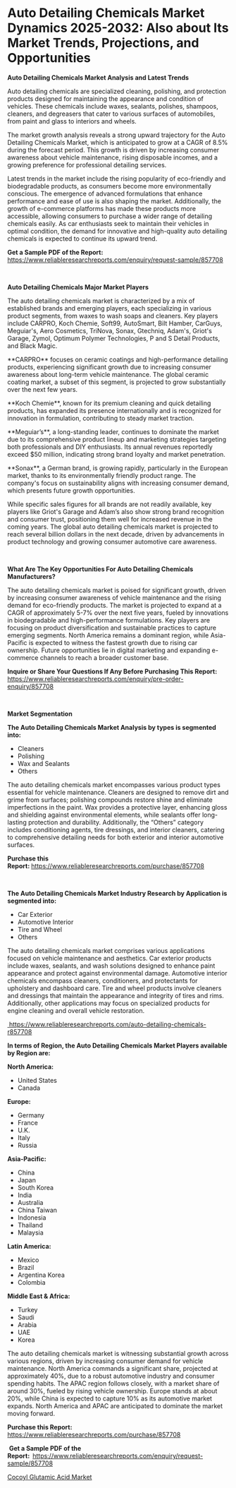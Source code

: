 <p><h1>Auto Detailing Chemicals Market Dynamics 2025-2032: Also about Its Market Trends, Projections, and Opportunities</h1></p><p><strong>Auto Detailing Chemicals Market Analysis and Latest Trends</strong></p>
<p><p>Auto detailing chemicals are specialized cleaning, polishing, and protection products designed for maintaining the appearance and condition of vehicles. These chemicals include waxes, sealants, polishes, shampoos, cleaners, and degreasers that cater to various surfaces of automobiles, from paint and glass to interiors and wheels. </p><p>The market growth analysis reveals a strong upward trajectory for the Auto Detailing Chemicals Market, which is anticipated to grow at a CAGR of 8.5% during the forecast period. This growth is driven by increasing consumer awareness about vehicle maintenance, rising disposable incomes, and a growing preference for professional detailing services. </p><p>Latest trends in the market include the rising popularity of eco-friendly and biodegradable products, as consumers become more environmentally conscious. The emergence of advanced formulations that enhance performance and ease of use is also shaping the market. Additionally, the growth of e-commerce platforms has made these products more accessible, allowing consumers to purchase a wider range of detailing chemicals easily. As car enthusiasts seek to maintain their vehicles in optimal condition, the demand for innovative and high-quality auto detailing chemicals is expected to continue its upward trend.</p></p>
<p><strong>Get a Sample PDF of the Report:&nbsp;</strong> <a href="https://www.reliableresearchreports.com/enquiry/request-sample/857708?utm_campaign=2298&utm_medium=2&utm_source=Github&utm_content=ia&utm_term=31032025&utm_id=auto-detailing-chemicals">https://www.reliableresearchreports.com/enquiry/request-sample/857708</a></p>
<p>&nbsp;</p>
<p><strong>Auto Detailing Chemicals Major Market Players</strong></p>
<p><p>The auto detailing chemicals market is characterized by a mix of established brands and emerging players, each specializing in various product segments, from waxes to wash soaps and cleaners. Key players include CARPRO, Koch Chemie, Soft99, AutoSmart, Bilt Hamber, CarGuys, Meguiar's, Aero Cosmetics, TriNova, Sonax, Gtechniq, Adam's, Griot's Garage, Zymol, Optimum Polymer Technologies, P and S Detail Products, and Black Magic.</p><p>**CARPRO** focuses on ceramic coatings and high-performance detailing products, experiencing significant growth due to increasing consumer awareness about long-term vehicle maintenance. The global ceramic coating market, a subset of this segment, is projected to grow substantially over the next few years.</p><p>**Koch Chemie**, known for its premium cleaning and quick detailing products, has expanded its presence internationally and is recognized for innovation in formulation, contributing to steady market traction.</p><p>**Meguiar’s**, a long-standing leader, continues to dominate the market due to its comprehensive product lineup and marketing strategies targeting both professionals and DIY enthusiasts. Its annual revenues reportedly exceed $50 million, indicating strong brand loyalty and market penetration.</p><p>**Sonax**, a German brand, is growing rapidly, particularly in the European market, thanks to its environmentally friendly product range. The company's focus on sustainability aligns with increasing consumer demand, which presents future growth opportunities.</p><p>While specific sales figures for all brands are not readily available, key players like Griot's Garage and Adam’s also show strong brand recognition and consumer trust, positioning them well for increased revenue in the coming years. The global auto detailing chemicals market is projected to reach several billion dollars in the next decade, driven by advancements in product technology and growing consumer automotive care awareness.</p></p>
<p>&nbsp;</p>
<p><strong>What Are The Key Opportunities For Auto Detailing Chemicals Manufacturers?</strong></p>
<p><p>The auto detailing chemicals market is poised for significant growth, driven by increasing consumer awareness of vehicle maintenance and the rising demand for eco-friendly products. The market is projected to expand at a CAGR of approximately 5-7% over the next five years, fueled by innovations in biodegradable and high-performance formulations. Key players are focusing on product diversification and sustainable practices to capture emerging segments. North America remains a dominant region, while Asia-Pacific is expected to witness the fastest growth due to rising car ownership. Future opportunities lie in digital marketing and expanding e-commerce channels to reach a broader customer base.</p></p>
<p><strong>Inquire or Share Your Questions If Any Before Purchasing This Report:</strong> <a href="https://www.reliableresearchreports.com/enquiry/pre-order-enquiry/857708?utm_campaign=2298&utm_medium=2&utm_source=Github&utm_content=ia&utm_term=31032025&utm_id=auto-detailing-chemicals">https://www.reliableresearchreports.com/enquiry/pre-order-enquiry/857708</a></p>
<p>&nbsp;</p>
<p><strong>Market Segmentation</strong></p>
<p><strong>The Auto Detailing Chemicals Market Analysis by types is segmented into:</strong></p>
<p><ul><li>Cleaners</li><li>Polishing</li><li>Wax and Sealants</li><li>Others</li></ul></p>
<p><p>The auto detailing chemicals market encompasses various product types essential for vehicle maintenance. Cleaners are designed to remove dirt and grime from surfaces; polishing compounds restore shine and eliminate imperfections in the paint. Wax provides a protective layer, enhancing gloss and shielding against environmental elements, while sealants offer long-lasting protection and durability. Additionally, the “Others” category includes conditioning agents, tire dressings, and interior cleaners, catering to comprehensive detailing needs for both exterior and interior automotive surfaces.</p></p>
<p><strong>Purchase this Report:&nbsp;</strong><a href="https://www.reliableresearchreports.com/purchase/857708?utm_campaign=2298&utm_medium=2&utm_source=Github&utm_content=ia&utm_term=31032025&utm_id=auto-detailing-chemicals">https://www.reliableresearchreports.com/purchase/857708</a></p>
<p>&nbsp;</p>
<p><strong>The Auto Detailing Chemicals Market Industry Research by Application is segmented into:</strong></p>
<p><ul><li>Car Exterior</li><li>Automotive Interior</li><li>Tire and Wheel</li><li>Others</li></ul></p>
<p><p>The auto detailing chemicals market comprises various applications focused on vehicle maintenance and aesthetics. Car exterior products include waxes, sealants, and wash solutions designed to enhance paint appearance and protect against environmental damage. Automotive interior chemicals encompass cleaners, conditioners, and protectants for upholstery and dashboard care. Tire and wheel products involve cleaners and dressings that maintain the appearance and integrity of tires and rims. Additionally, other applications may focus on specialized products for engine cleaning and overall vehicle restoration.</p></p>
<p><a href="https://www.reliableresearchreports.com/auto-detailing-chemicals-r857708?utm_campaign=2298&utm_medium=2&utm_source=Github&utm_content=ia&utm_term=31032025&utm_id=auto-detailing-chemicals">&nbsp;https://www.reliableresearchreports.com/auto-detailing-chemicals-r857708</a></p>
<p><strong>In terms of Region, the Auto Detailing Chemicals Market Players available by Region are:</strong></p>
<p>
    <p> <strong> North America: </strong>
        <ul>
            <li>United States</li>
            <li>Canada</li>
        </ul>
        </p> 
    <p> <strong> Europe: </strong>
        <ul>
            <li>Germany</li>
            <li>France</li>
            <li>U.K.</li>
            <li>Italy</li>
            <li>Russia</li>
        </ul>
        </p> 
    <p> <strong> Asia-Pacific: </strong>
        <ul>
            <li>China</li>
            <li>Japan</li>
            <li>South Korea</li>
            <li>India</li>
            <li>Australia</li>
            <li>China Taiwan</li>
            <li>Indonesia</li>
            <li>Thailand</li>
            <li>Malaysia</li>
        </ul>
        </p> 
    <p> <strong> Latin America: </strong>
        <ul>
            <li>Mexico</li>
            <li>Brazil</li>
            <li>Argentina Korea</li>
            <li>Colombia</li>
        </ul>
        </p> 
    <p> <strong> Middle East & Africa: </strong>
        <ul>
            <li>Turkey</li>
            <li>Saudi</li>
            <li>Arabia</li>
            <li>UAE</li>
            <li>Korea</li>
        </ul>
    </p>
    </p>
<p><p>The auto detailing chemicals market is witnessing substantial growth across various regions, driven by increasing consumer demand for vehicle maintenance. North America commands a significant share, projected at approximately 40%, due to a robust automotive industry and consumer spending habits. The APAC region follows closely, with a market share of around 30%, fueled by rising vehicle ownership. Europe stands at about 20%, while China is expected to capture 10% as its automotive market expands. North America and APAC are anticipated to dominate the market moving forward.</p></p>
<p><strong>Purchase this Report: </strong><a href="https://www.reliableresearchreports.com/purchase/857708?utm_campaign=2298&utm_medium=2&utm_source=Github&utm_content=ia&utm_term=31032025&utm_id=auto-detailing-chemicals">https://www.reliableresearchreports.com/purchase/857708</a></p>
<p>&nbsp;<strong>Get a Sample PDF of the Report:&nbsp;&nbsp;</strong><a href="https://www.reliableresearchreports.com/enquiry/request-sample/857708?utm_campaign=2298&utm_medium=2&utm_source=Github&utm_content=ia&utm_term=31032025&utm_id=auto-detailing-chemicals">https://www.reliableresearchreports.com/enquiry/request-sample/857708</a></p>
<p><strong></strong></p>
<p><p><a href="https://github.com/maclarensidney/Market-Research-Report-List-1/blob/main/cocoyl-glutamic-acid-market.md?utm_campaign=2298&utm_medium=2&utm_source=Github&utm_content=ia&utm_term=31032025&utm_id=auto-detailing-chemicals">Cocoyl Glutamic Acid Market</a></p></p>